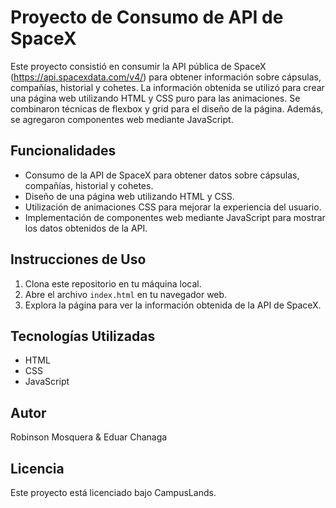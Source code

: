 # Proyecto de Consumo de API de SpaceX

Este proyecto consistió en consumir la API pública de SpaceX (https://api.spacexdata.com/v4/) para obtener información sobre cápsulas, compañías, historial y cohetes. La información obtenida se utilizó para crear una página web utilizando HTML y CSS puro para las animaciones. Se combinaron técnicas de flexbox y grid para el diseño de la página. Además, se agregaron componentes web mediante JavaScript.

## Funcionalidades

- Consumo de la API de SpaceX para obtener datos sobre cápsulas, compañías, historial y cohetes.
- Diseño de una página web utilizando HTML y CSS.
- Utilización de animaciones CSS para mejorar la experiencia del usuario.
- Implementación de componentes web mediante JavaScript para mostrar los datos obtenidos de la API.

## Instrucciones de Uso

1. Clona este repositorio en tu máquina local.
2. Abre el archivo `index.html` en tu navegador web.
3. Explora la página para ver la información obtenida de la API de SpaceX.

## Tecnologías Utilizadas

- HTML
- CSS
- JavaScript

## Autor

Robinson Mosquera & Eduar Chanaga

## Licencia

Este proyecto está licenciado bajo CampusLands.

